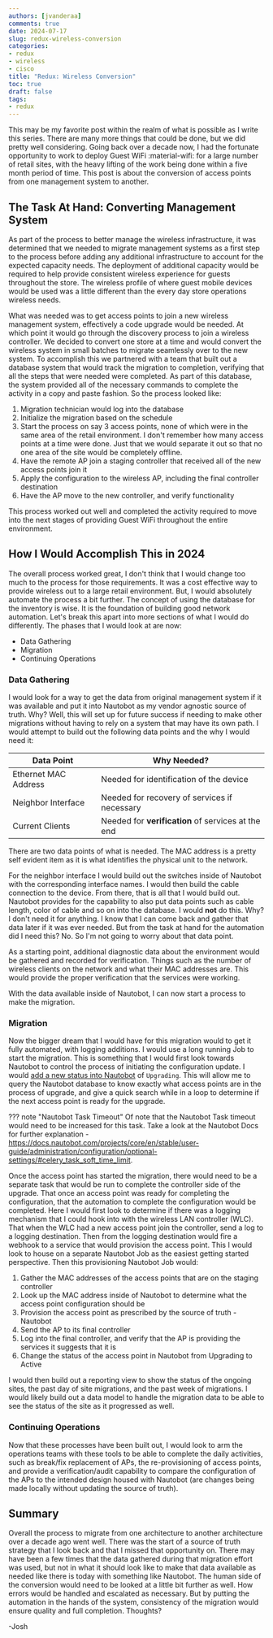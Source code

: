 ```yaml
---
authors: [jvanderaa]
comments: true
date: 2024-07-17
slug: redux-wireless-conversion
categories:
- redux
- wireless
- cisco
title: "Redux: Wireless Conversion"
toc: true
draft: false
tags:
- redux
---
```


This may be my favorite post within the realm of what is possible as I write this series. There are many more things that could be done, but we did pretty well considering. Going back over a decade now, I had the fortunate opportunity to work to deploy Guest WiFi :material-wifi: for a large number of retail sites, with the heavy lifting of the work being done within a five month period of time. This post is about the conversion of access points from one management system to another.

<!-- more -->

## The Task At Hand: Converting Management System

As part of the process to better manage the wireless infrastructure, it was determined that we needed to migrate management systems as a first step to the process before adding any additional infrastructure to account for the expected capacity needs. The deployment of additional capacity would be required to help provide consistent wireless experience for guests throughout the store. The wireless profile of where guest mobile devices would be used was a little different than the every day store operations wireless needs.

What was needed was to get access points to join a new wireless management system, effectively a code upgrade would be needed. At which point it would go through the discovery process to join a wireless controller. We decided to convert one store at a time and would convert the wireless system in small batches to migrate seamlessly over to the new system. To accomplish this we partnered with a team that built out a database system that would track the migration to completion, verifying that all the steps that were needed were completed. As part of this database, the system provided all of the necessary commands to complete the activity in a copy and paste fashion. So the process looked like:

1. Migration technician would log into the database
2. Initialize the migration based on the schedule
3. Start the process on say 3 access points, none of which were in the same area of the retail environment. I don't remember how many access points at a time were done. Just that we would separate it out so that no one area of the site would be completely offline.
4. Have the remote AP join a staging controller that received all of the new access points join it
5. Apply the configuration to the wireless AP, including the final controller destination
6. Have the AP move to the new controller, and verify functionality

This process worked out well and completed the activity required to move into the next stages of providing Guest WiFi throughout the entire environment.

## How I Would Accomplish This in 2024

The overall process worked great, I don't think that I would change too much to the process for those requirements. It was a cost effective way to provide wireless out to a large retail environment. But, I would absolutely automate the process a bit further. The concept of using the database for the inventory is wise. It is the foundation of building good network automation. Let's break this apart into more sections of what I would do differently. The phases that I would look at are now:

* Data Gathering
* Migration
* Continuing Operations

### Data Gathering

I would look for a way to get the data from original management system if it was available and put it into Nautobot as my vendor agnostic source of truth. Why? Well, this will set up for future success if needing to make other migrations without having to rely on a system that may have its own path. I would attempt to build out the following data points and the why I would need it:

| Data Point | Why Needed? |
| ---------- | ----------- |
| Ethernet MAC Address | Needed for identification of the device |
| Neighbor Interface | Needed for recovery of services if necessary |
| Current Clients | Needed for **verification** of services at the end |

There are two data points of what is needed. The MAC address is a pretty self evident item as it is what identifies the physical unit to the network.

For the neighbor interface I would build out the switches inside of Nautobot with the corresponding interface names. I would then build the cable connection to the device. From there, that is all that I would build out. Nautobot provides for the capability to also put data points such as cable length, color of cable and so on into the database. I would **not** do this. Why? I don't need it for anything. I know that I can come back and gather that data later if it was ever needed. But from the task at hand for the automation did I need this? No. So I'm not going to worry about that data point.

As a starting point, additional diagnostic data about the environment would be gathered and recorded for verification. Things such as the number of wireless clients on the network and what their MAC addresses are. This would provide the proper verification that the services were working.

With the data available inside of Nautobot, I can now start a process to make the migration.

### Migration

Now the bigger dream that I would have for this migration would to get it fully automated, with logging additions. I would use a long running Job to start the migration. This is something that I would first look towards Nautobot to control the process of initiating the configuration update. I would [add a new status into Nautobot](https://docs.nautobot.com/projects/core/en/stable/user-guide/platform-functionality/status/#customizing-statuses) of `Upgrading`. This will allow me to query the Nautobot database to know exactly what access points are in the process of upgrade, and give a quick search while in a loop to determine if the next access point is ready for the upgrade. 

??? note "Nautobot Task Timeout"
    Of note that the Nautobot Task timeout would need to be increased for this task. Take a look at the Nautobot Docs for further explanation - https://docs.nautobot.com/projects/core/en/stable/user-guide/administration/configuration/optional-settings/#celery_task_soft_time_limit.

Once the access point has started the migration, there would need to be a separate task that would be run to complete the controller side of the upgrade. That once an access point was ready for completing the configuration, that the automation to complete the configuration would be completed. Here I would first look to determine if there was a logging mechanism that I could hook into with the wireless LAN controller (WLC). That when the WLC had a new access point join the controller, send a log to a logging destination. Then from the logging destination would fire a webhook to a service that would provision the access point. This I would look to house on a separate Nautobot Job as the easiest getting started perspective. Then this provisioning Nautobot Job would:

1. Gather the MAC addresses of the access points that are on the staging controller
2. Look up the MAC address inside of Nautobot to determine what the access point configuration should be
3. Provision the access point as prescribed by the source of truth - Nautobot
4. Send the AP to its final controller
5. Log into the final controller, and verify that the AP is providing the services it suggests that it is
6. Change the status of the access point in Nautobot from Upgrading to Active

I would then build out a reporting view to show the status of the ongoing sites, the past day of site migrations, and the past week of migrations. I would likely build out a data model to handle the migration data to be able to see the status of the site as it progressed as well.

### Continuing Operations

Now that these processes have been built out, I would look to arm the operations teams with these tools to be able to complete the daily activities, such as break/fix replacement of APs, the re-provisioning of access points, and provide a verification/audit capability to compare the configuration of the APs to the intended design housed with Nautobot (are changes being made locally without updating the source of truth).

## Summary

Overall the process to migrate from one architecture to another architecture over a decade ago went well. There was the start of a source of truth strategy that I look back and that I missed that opportunity on. There may have been a few times that the data gathered during that migration effort was used, but not in what it should look like to make that data available as needed like there is today with something like Nautobot. The human side of the conversion would need to be looked at a little bit further as well. How errors would be handled and escalated as necessary. But by putting the automation in the hands of the system, consistency of the migration would ensure quality and full completion. Thoughts?

-Josh